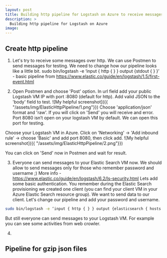 ```yaml
---
layout: post
title: Building http pipeline for Logstash on Azure to receive messages in json format and gzip json format
description: >
  Building http pipeline for Logstash on Azure
image: 
---
```



## Create http pipeline

1. Let's try to receive some messages over http. We can use Postmen to send messages  for testing.
We need to change how our pipeline looks like a little bit.
sudo bin/logstash -e ‘input { http { } } output {stdout { } }’  - basic pipeline from https://www.elastic.co/guide/en/logstash/1.5/first-event.html

2. Open Postmen and choose 'Post' option. 
In url field add your public Logstash VM IP with port :8080 (default for http). Add valid JSON to the 'body' field to test.
![My helpful screenshot]({{ "/assets/img/ElasticHttpPipeline/1.png"}}) 
Choose 'application/json' format and 'raw'. If you will click on 'Send' you will receive and error. Port 8080 isn’t open on your logstash VM by default. We can open this port for testing. 

Choose your Logstash VM in Azure. Click on 'Networking' -> 'Add inbound rule' -> choose 'Basic' and add port 8080, then click add. 
![My helpful screenshot]({{ "/assets/img/ElasticHttpPipeline/2.png"}}) 

You can click on 'Send' now in Postmen and wait for result. 

3. Everyone can send messages to your Elastic Search VM now. We should allow to send messages only for those who remember password and username ;)
More info -  https://www.elastic.co/guide/en/logstash/6.2/ls-security.html
Lets add some basic authentication.
You remember during the Elastic Search provisioning we created one client (you can find your client VM in your Azure Elastic Search resource group). We want to send data to our client. Let's change our pipeline and add your password and username.
```bash
sudo bin/logstash -e ‘input { http { } } output {elasticsearch { hosts => [“elasticclient-0”] user => yourusername password => youruserPassword } }’ 
```

But still everyone can send messages to your Logstash VM. For example you can see some activities from web crowler.  

4.




## Pipeline for gzip json files



[mm]: https://guides.github.com/features/mastering-markdown/
